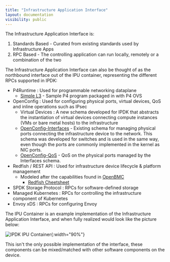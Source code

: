 ```yaml
---
title: "Infrastructure Application Interface"
layout: documentation
visibility: public
---
```

The Infrastructure Application Interface is:
1.  Standards Based - Curated from existing standards used by Infrastructure Apps
2.  RPC Based - The controlling application can run locally, remotely or a combination of the two

The Infrastructure Application Interface can also be thought of as the northbound interface out of the IPU container, representing the different RPCs supported in IPDK:

 - P4Runtime : Used for programmable networking dataplane
   - [Simple L3](https://github.com/ipdk-io/ipdk/blob/main/build/networking/examples/simple_l3/simple_l3.p4) - Sample P4 program packaged in with P4 OVS
 - OpenConfig : Used for configuring physical ports, virtual devices, QoS and inline operations such as IPsec
   - Virtual Devices :  A new schema developed for IPDK that abstracts the instantiation of virtual devices connecting compute instances (VMs or bare metal hosts) to the infrastructure
   - [OpenConfig-Interfaces](https://github.com/openconfig/public/blob/master/release/models/interfaces/openconfig-interfaces.yang) -  Existing schema for managing physical ports connecting the infrastructure device to the network.  This schema was developed for switches and is used in the same way, even though the ports are commonly implemented in the kernel as NIC ports.
   - [OpenConfig-QoS](https://github.com/openconfig/public/blob/master/release/models/qos/openconfig-qos.yang) - QoS on the physical ports managed by the Interfaces schema.
 - Redfish / REST API : Used for infrastructure device lifecycle & platform management
   - Modeled after the capabilities found in [OpenBMC](https://github.com/openbmc/openbmc)
     - [Redfish Cheetsheet](https://github.com/openbmc/docs/blob/master/REDFISH-cheatsheet.md)
 - SPDK Storage Protocol : RPCs for software-defined storage
 - Managed Kubernetes : RPCs for controlling the infrastructure component of Kubernetes
 - Envoy xDS : RPCs for configuring Envoy

The IPU Container is an example implementation of the Infrastructure Application Interface, and when fully realized would look like the picture below:

![IPDK IPU Container](../IPDK_IPU_Container.png "IPDK IPU Container"){:width="90%"}

This isn't the only possible implementation of the interface, these components can be mixed/matched with other software components on the device.
